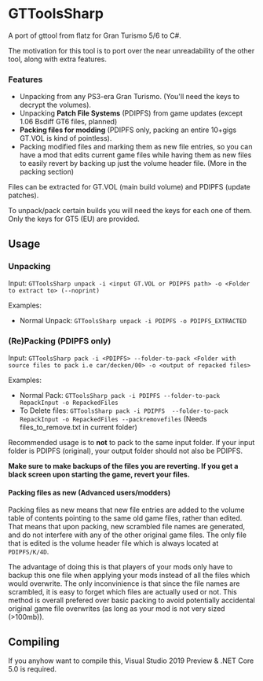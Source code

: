 # GTToolsSharp
A port of gttool from flatz for Gran Turismo 5/6 to C#.

The motivation for this tool is to port over the near unreadability of the other tool, along with extra features.

### Features
* Unpacking from any PS3-era Gran Turismo. (You'll need the keys to decrypt the volumes).
* Unpacking **Patch File Systems** (PDIPFS) from game updates (except 1.06 Bsdiff GT6 files, planned)
* **Packing files for modding** (PDIPFS only, packing an entire 10+gigs GT.VOL is kind of pointless).
* Packing modified files and marking them as new file entries, so you can have a mod that edits current game files while having them as new files to easily revert by backing up just the volume header file. (More in the packing section)

Files can be extracted for GT.VOL (main build volume) and PDIPFS (update patches).

To unpack/pack certain builds you will need the keys for each one of them. Only the keys for GT5 (EU) are provided.

## Usage
### Unpacking
Input: `GTToolsSharp unpack -i <input GT.VOL or PDIPFS path> -o <Folder to extract to> (--noprint)`

Examples:
  * Normal Unpack: `GTToolsSharp unpack -i PDIPFS -o PDIPFS_EXTRACTED`

### (Re)Packing (PDIPFS only)
Input: `GTToolsSharp pack -i <PDIPFS> --folder-to-pack <Folder with source files to pack i.e car/decken/00> -o <output of repacked files>`

Examples:
  * Normal Pack: `GTToolsSharp pack -i PDIPFS --folder-to-pack RepackInput -o RepackedFiles`
  * To Delete files: `GTToolsSharp pack -i PDIPFS  --folder-to-pack RepackInput -o RepackedFiles --packremovefiles` (Needs files_to_remove.txt in current folder)
  
Recommended usage is to **not** to pack to the same input folder. If your input folder is PDIPFS (original), your output folder should not also be PDIPFS.

**Make sure to make backups of the files you are reverting. If you get a black screen upon starting the game, revert your files.**

#### Packing files as new (Advanced users/modders)
Packing files as new means that new file entries are added to the volume table of contents pointing to the same old game files, rather than edited. That means that upon packing, new scrambled file names are generated, and do not interfere with any of the other original game files. The only file that is edited is the volume header file which is always located at `PDIPFS/K/4D`. 


The advantage of doing this is that players of your mods only have to backup this one file when applying your mods instead of all the files which would overwrite. The only inconvinience is that since the file names are scrambled, it is easy to forget which files are actually used or not.
This method is overall prefered over basic packing to avoid potentially accidental original game file overwrites (as long as your mod is not very sized (>100mb)).

## Compiling
If you anyhow want to compile this, Visual Studio 2019 Preview & .NET Core 5.0 is required.



